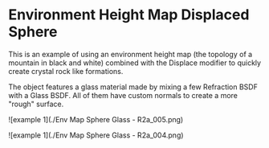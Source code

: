 # Environment Height Map Displaced Sphere

This is an example of using an environment height map (the topology of a mountain in black and white) combined with the Displace modifier to quickly create crystal rock like formations.

The object features a glass material made by mixing a few Refraction BSDF with a Glass BSDF. All of them have custom normals to create a more "rough" surface.

![example 1](./Env Map Sphere Glass - R2a_005.png)

![example 1](./Env Map Sphere Glass - R2a_004.png)
